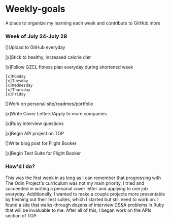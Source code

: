 # Weekly-goals
A place to organize my learning each week and contribute to GitHub more

### Week of July 24-July 28

[]Upload to GitHub everyday

[x]Stick to healthy, increased calorie diet

[x]Follow GZCL fitness plan everyday during shortened week

    [x]Monday
    [x]Tuesday
    [x]Wednesday
    [x]Thursday
    [x]Friday

[]Work on personal site/readmes/portfolio

[x]Write Cover Letters/Apply to more companies

[x]Ruby interview questions

[x]Begin API project on TOP

[]Write blog post for Flight Booker

[x]Begin Test Suite for Flight Booker

### How'd I do?
This was the first week in as long as I can remember that progressing with The Odin Project's curriculum was not my main priority. I tried and succeeded in writing a personal cover letter and applying to one job everyday. Additionally, I wanted to make a couple projects more presentable by fleshing out their test suites, which I started but still need to work on. I found a site that walks-through dozens of interview DS&A problems in Ruby that will be invaluable to me. After all of this, I began work on the APIs section of TOP.
